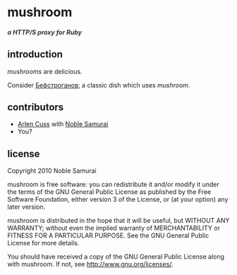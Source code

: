 # mushroom
##### <span style="color: #333">a HTTP/S proxy for Ruby</span> 

## introduction

_mushrooms_ are delicious.

Consider [Бефстроганов](http://en.wikipedia.org/wiki/Beef_stroganoff); a classic dish which uses _mushroom_.

## contributors

 - [Arlen Cuss](http://github.com/celtic) with [Noble Samurai](http://github.com/noblesamurai)
 - You?

## license

Copyright 2010 Noble Samurai

mushroom is free software: you can redistribute it and/or modify it under the terms of the GNU General Public License as published by the Free Software Foundation, either version 3 of the License, or (at your option) any later version.

mushroom is distributed in the hope that it will be useful, but WITHOUT ANY WARRANTY; without even the implied warranty of MERCHANTABILITY or FITNESS FOR A PARTICULAR PURPOSE.  See the GNU General Public License for more details.

You should have received a copy of the GNU General Public License along with mushroom.  If not, see http://www.gnu.org/licenses/.

